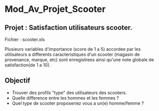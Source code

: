# Mod_Av_Projet_Scooter

## Projet : Satisfaction utilisateurs scooter.

Fichier : scooter.xls

Plusieurs variables d'importance (score de 1 a 5) accordee par les utilisateurs a differents caracteristiques d'un scooter (magasin de provenance, marque, etc)  sont enregistrees ainsi qu'une note globale de satisfaction(de 1 a 10).

## Objectif 
- Trouver des profils "type"  des utilisateurs des scooters. 
- Quelle difference entre les hommes et les femmes ? 
- Quel type de scooter proposeriez vous a un(e) homme/femme ?
